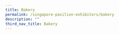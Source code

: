 ```yaml
---
title: Bakery
permalink: /singapore-pavilion-exhibitors/bakery
description: ""
third_nav_title: Bakery
---
```

